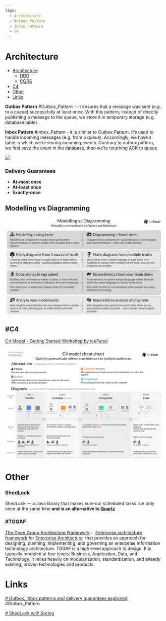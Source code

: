 ```yaml
---
tags:
  - Architecture
  - Outbox_Pattern
  - Inbox_Pattern
  - C4
---
```

# Architecture

- [Architecture](#Architecture)
	- [DDD](./DDD.md)
	- [CQRS](./CQRS.md)
- [C4](#C4)
- [Other](#Other)
- [Links](#Links)


**Outbox Pattern** #Outbox_Pattern  - it ensures that a message was sent (e.g. to a queue) successfully at least once. With this pattern, instead of directly publishing a message to the queue, we store it in temporary storage (e.g. database table).

**Inbox Pattern** #Inbox_Pattern - it is similar to Outbox Pattern. It’s used to handle incoming messages (e.g. from a queue). Accordingly, we have a table in which we’re storing incoming events. Contrary to outbox pattern, we first save the event in the database, then we’re returning ACK to queue


![](https://event-driven.io/static/614379d9263d1b1395bf8ad305047ed3/a331c/2020-12-30-outbox.png)


### Delivery Guarantees

- **At-most once**
- **At-least once**
- **Exactly-once**


## Modelling vs Diagramming

![](Architecture_Media/Modelling_vs_Diagramming.png)

## #C4

[C4 Model - Getting Started Workshop by IcePanel](https://miro.com/app/board/uXjVPEoyaok=/?fromEmbed=1)

![](Architecture_Media/C4_model_cheat_sheet.png)



# Other

### ShedLock

ShedLock — a Java library that makes sure our scheduled tasks run only once at the same time **and is an alternative to [Quartz](https://www.baeldung.com/quartz)**

### #TOGAF 
[The Open Group Architecture Framework](https://en.wikipedia.org/wiki/The_Open_Group_Architecture_Framework#:~:text=TOGAF%20is%20a%20high%2Dlevel,existing%2C%20proven%20technologies%20and%20products.) -  [Enterprise architecture framework](https://en.wikipedia.org/wiki/Enterprise_Architecture_framework "Enterprise Architecture framework") for [Enterprise Architecture](https://en.wikipedia.org/wiki/Enterprise_architecture "Enterprise architecture")  that provides an approach for designing, planning, implementing, and governing an enterprise information technology architecture. TOGAF is a high-level approach to design. It is typically modeled at four levels: Business, Application, Data, and Technology. It relies heavily on modularization, standardization, and already existing, proven technologies and products.


# Links

[# Outbox, Inbox patterns and delivery guarantees explained](https://event-driven.io/en/outbox_inbox_patterns_and_delivery_guarantees_explained/) #Outbox_Pattern 

[# ShedLock with Spring](https://www.baeldung.com/shedlock-spring) 
